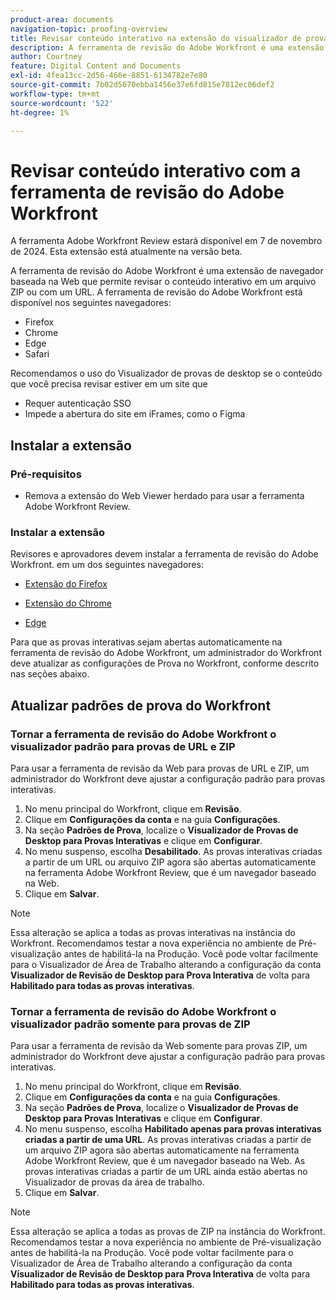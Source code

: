 ```yaml
---
product-area: documents
navigation-topic: proofing-overview
title: Revisar conteúdo interativo na extensão do visualizador de provas web
description: A ferramenta de revisão do Adobe Workfront é uma extensão de navegador que permite revisar o conteúdo interativo em um arquivo ZIP ou com um URL.
author: Courtney
feature: Digital Content and Documents
exl-id: 4fea13cc-2d56-466e-8851-6134782e7e80
source-git-commit: 7b02d5670ebba1456e37e6fd815e7812ec06def2
workflow-type: tm+mt
source-wordcount: '522'
ht-degree: 1%

---
```


# Revisar conteúdo interativo com a ferramenta de revisão do Adobe Workfront

<span class="preview">A ferramenta Adobe Workfront Review estará disponível em 7 de novembro de 2024. Esta extensão está atualmente na versão beta.</span>

A ferramenta de revisão do Adobe Workfront é uma extensão de navegador baseada na Web que permite revisar o conteúdo interativo em um arquivo ZIP ou com um URL. A ferramenta de revisão do Adobe Workfront está disponível nos seguintes navegadores:

* Firefox
* Chrome
* Edge
* Safari

Recomendamos o uso do Visualizador de provas de desktop se o conteúdo que você precisa revisar estiver em um site que

* Requer autenticação SSO
* Impede a abertura do site em iFrames, como o Figma


## Instalar a extensão

### Pré-requisitos

* Remova a extensão do Web Viewer herdado para usar a ferramenta Adobe Workfront Review.

### Instalar a extensão

<!--This extension is required to review conent in GS and Ex.

You must install the extension to reiew content in GenS and Express.

To review content in GS, Express, or Wou must install the extension if you are using GenStuido or Creative cloud express-->

Revisores e aprovadores devem instalar a ferramenta de revisão do Adobe Workfront. em um dos seguintes navegadores:

* [Extensão do Firefox](https://addons.mozilla.org/en-US/firefox/addon/adobe-workfront-review-tool/)

* [Extensão do Chrome](https://chromewebstore.google.com/detail/adobe-workfront-review-to/lhdepbgeilldghlfnankdnponhljpgml)

* [Edge](https://microsoftedge.microsoft.com/addons/detail/adobe-workfront-review-to/llhapmaiiddmcamgeapaipjpagnoijen)


Para que as provas interativas sejam abertas automaticamente na ferramenta de revisão do Adobe Workfront, um administrador do Workfront deve atualizar as configurações de Prova no Workfront, conforme descrito nas seções abaixo.

## Atualizar padrões de prova do Workfront

### Tornar a ferramenta de revisão do Adobe Workfront o visualizador padrão para provas de URL e ZIP

Para usar a ferramenta de revisão da Web para provas de URL e ZIP, um administrador do Workfront deve ajustar a configuração padrão para provas interativas.

1. No menu principal do Workfront, clique em **Revisão**.
1. Clique em **Configurações da conta** e na guia **Configurações**.
1. Na seção **Padrões de Prova**, localize o **Visualizador de Provas de Desktop para Provas Interativas** e clique em **Configurar**.
1. No menu suspenso, escolha **Desabilitado**. As provas interativas criadas a partir de um URL ou arquivo ZIP agora são abertas automaticamente na ferramenta Adobe Workfront Review, que é um navegador baseado na Web.
1. Clique em **Salvar**.

>[!NOTE]
>
>Essa alteração se aplica a todas as provas interativas na instância do Workfront. Recomendamos testar a nova experiência no ambiente de Pré-visualização antes de habilitá-la na Produção. Você pode voltar facilmente para o Visualizador de Área de Trabalho alterando a configuração da conta **Visualizador de Revisão de Desktop para Prova Interativa** de volta para **Habilitado para todas as provas interativas**.

### Tornar a ferramenta de revisão do Adobe Workfront o visualizador padrão somente para provas de ZIP

Para usar a ferramenta de revisão da Web somente para provas ZIP, um administrador do Workfront deve ajustar a configuração padrão para provas interativas.

1. No menu principal do Workfront, clique em **Revisão**.
1. Clique em **Configurações da conta** e na guia **Configurações**.
1. Na seção **Padrões de Prova**, localize o **Visualizador de Provas de Desktop para Provas Interativas** e clique em **Configurar**.
1. No menu suspenso, escolha **Habilitado apenas para provas interativas criadas a partir de uma URL**. As provas interativas criadas a partir de um arquivo ZIP agora são abertas automaticamente na ferramenta Adobe Workfront Review, que é um navegador baseado na Web. As provas interativas criadas a partir de um URL ainda estão abertas no Visualizador de provas da área de trabalho.
1. Clique em **Salvar**.

>[!NOTE]
>
>Essa alteração se aplica a todas as provas de ZIP na instância do Workfront. Recomendamos testar a nova experiência no ambiente de Pré-visualização antes de habilitá-la na Produção. Você pode voltar facilmente para o Visualizador de Área de Trabalho alterando a configuração da conta **Visualizador de Revisão de Desktop para Prova Interativa** de volta para **Habilitado para todas as provas interativas**.



